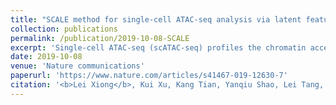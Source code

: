 ```yaml
---
title: "SCALE method for single-cell ATAC-seq analysis via latent feature extraction"
collection: publications
permalink: /publication/2019-10-08-SCALE
excerpt: 'Single-cell ATAC-seq (scATAC-seq) profiles the chromatin accessibility landscape at single cell level, thus revealing cell-to-cell variability in gene regulation. However, the high dimensionality and sparsity of scATAC-seq data often complicate the analysis. Here, we introduce a method for analyzing scATAC-seq data, called Single-Cell ATAC-seq analysis via Latent feature Extraction (SCALE). SCALE combines a deep generative framework and a probabilistic Gaussian Mixture Model to learn latent features that accurately characterize scATAC-seq data. We validate SCALE on datasets generated on different platforms with different protocols, and having different overall data qualities. SCALE substantially outperforms the other tools in all aspects of scATAC-seq data analysis, including visualization, clustering, and denoising and imputation. Importantly, SCALE also generates interpretable features that directly link to cell populations, and can potentially reveal batch effects in scATAC-seq experiments.'
date: 2019-10-08
venue: 'Nature communications'
paperurl: 'https://www.nature.com/articles/s41467-019-12630-7'
citation: '<b>Lei Xiong</b>, Kui Xu, Kang Tian, Yanqiu Shao, Lei Tang, Ge Gao, Michael Zhang, Tao Jiang & Qiangfeng Cliff Zhang. (2019). &quot;SCALE method for single-cell ATAC-seq analysis via latent feature extraction.&quot; <i>Nature communications</i>. 10(1).'
---
```

